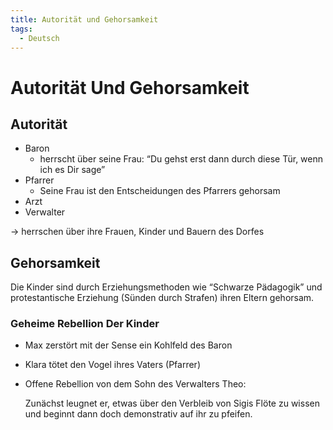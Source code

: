 ```yaml
---
title: Autorität und Gehorsamkeit
tags:
  - Deutsch
---
```

# Autorität Und Gehorsamkeit

## Autorität

- Baron
    - herrscht über seine Frau: “Du gehst erst dann durch diese Tür, wenn ich es Dir sage”
- Pfarrer
    - Seine Frau ist den Entscheidungen des Pfarrers gehorsam
- Arzt
- Verwalter

→ herrschen über ihre Frauen, Kinder und Bauern des Dorfes

## Gehorsamkeit

Die Kinder sind durch Erziehungsmethoden wie “Schwarze Pädagogik” und protestantische Erziehung (Sünden durch Strafen) ihren Eltern gehorsam.

### Geheime Rebellion Der Kinder

- Max zerstört mit der Sense ein Kohlfeld des Baron
- Klara tötet den Vogel ihres Vaters (Pfarrer)
- Offene Rebellion von dem Sohn des Verwalters Theo:
    
    Zunächst leugnet er, etwas über den Verbleib von Sigis Flöte zu wissen und beginnt dann doch demonstrativ auf ihr zu pfeifen.